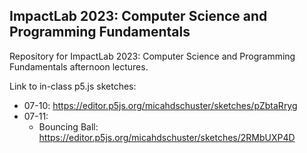 ## ImpactLab 2023: Computer Science and Programming Fundamentals

Repository for ImpactLab 2023: Computer Science and Programming Fundamentals afternoon lectures.

Link to in-class p5.js sketches:

 - 07-10: https://editor.p5js.org/micahdschuster/sketches/pZbtaRryg
 - 07-11:
     - Bouncing Ball: https://editor.p5js.org/micahdschuster/sketches/2RMbUXP4D
